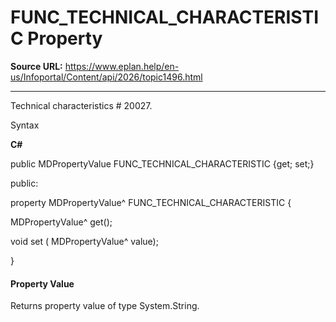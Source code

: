 # FUNC_TECHNICAL_CHARACTERISTIC Property

**Source URL:** https://www.eplan.help/en-us/Infoportal/Content/api/2026/topic1496.html

---

Technical characteristics # 20027.

Syntax

**C#**



public MDPropertyValue FUNC_TECHNICAL_CHARACTERISTIC {get; set;}

public:

property MDPropertyValue^ FUNC_TECHNICAL_CHARACTERISTIC {

   MDPropertyValue^ get();

   void set (    MDPropertyValue^ value);

}


#### Property Value

Returns property value of type System.String.
